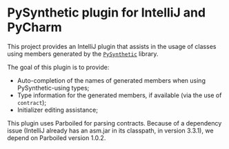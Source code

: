 # PySynthetic plugin for IntelliJ and PyCharm

This project provides an IntelliJ plugin that assists in the usage of classes using members generated by the
[`PySynthetic`](https://pypi.python.org/pypi/pysynthetic) library.

The goal of this plugin is to provide:

 * Auto-completion of the names of generated members when using PySynthetic-using types;
 * Type information for the generated members, if available (via the use of `contract`);
 * Initializer editing assistance;

This plugin uses Parboiled for parsing contracts. Because of a dependency issue
(IntelliJ already has an asm.jar in its classpath, in version 3.3.1), we depend
on Parboiled version 1.0.2.
